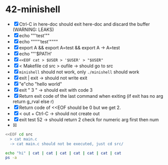 # 42-minishell

+ [X] Ctrl-C in here-doc should exit here-doc and discard the buffer (WARNING: LEAKS)
+ [X] echo ""'test'""
+ [X] echo """"'test'""""
+ [X] export A && export A=test && export A -> A=test
+ [X] echo ""'$PATH'
+ [X] `<<EOF cat > $USER > '$USER' > "$USER"`
+ [X] < Makefile cd src > oufile -> should go to src
+ [X] `minishell` should not work, only `./minishell` should work
+ [X] exit | exit -> should not write exit
+ [X] "e"cho "hello		world"
+ [X] exit "  3  " -> should exit with code 3
+ [X] Return exit code of the last command when exiting (if exit has no arg return g_rval else r)
+ [X] Return code of <<EOF should be 0 but we get 2.
+ [X] <<EOF in cat > out  + Ctrl-C -> should not create out
+ [X] exit test 52 -> should return 2 check for numeric arg first then num
+ [X]
```sh
<<EOF cd src
  > cat main.c
  -> cat main.c should not be executed, just cd src/
```
```sh
echo "hi" | cat | cat | cat | cat | cat | cat | cat
ps -a
```

